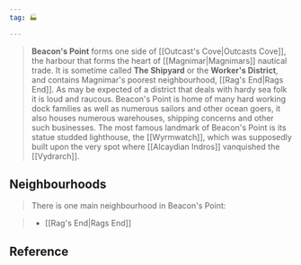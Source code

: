```yaml
---
tag: 🏭

---
```

> **Beacon's Point** forms one side of [[Outcast's Cove|Outcasts Cove]], the harbour that forms the heart of [[Magnimar|Magnimars]] nautical trade. It is sometime called **The Shipyard** or the **Worker's District**, and contains Magnimar's poorest neighbourhood, [[Rag's End|Rags End]]. As may be expected of a district that deals with hardy sea folk it is loud and raucous. Beacon's Point is home of many hard working dock families as well as numerous sailors and other ocean goers, it also houses numerous warehouses, shipping concerns and other such businesses. The most famous landmark of Beacon's Point is its statue studded lighthouse, the [[Wyrmwatch]], which was supposedly built upon the very spot where [[Alcaydian Indros]] vanquished the [[Vydrarch]].


## Neighbourhoods

> There is one main neighbourhood in Beacon's Point:

> - [[Rag's End|Rags End]]

## Reference







